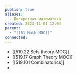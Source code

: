 ```yaml
---
publish: true
aliases:
  - Дискретная математика
created: 2023-11-01 12:04
parent:
  - "[[51 Math MOC]]"
connected:
---
```

- [[510.22 Sets theory MOC]]
- [[519.17 Graph Theory MOC]]
- [[519.101 Combinatorics]]
- 